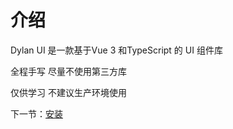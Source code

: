 # 介绍
Dylan UI 是一款基于Vue 3 和TypeScript 的 UI 组件库

全程手写 尽量不使用第三方库

仅供学习 不建议生产环境使用

下一节：[安装](#/doc/install)

